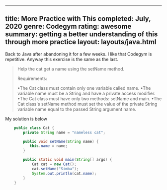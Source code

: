---
title: More Practice with This
completed: July, 2020
genre: Codegym
rating: awesome
summary: getting a better understanding of this through more practice
layout: layouts/java.html
----

Back to Java after abandoning it for a few weeks. I like that Codegym is repetitive. Anyway this exercise is the same as the last.

> Help the cat get a name using the setName method.
> 
> Requirements:
> 
> •The Cat class must contain only one variable called name.
> •The variable name must be a String and have a private access modifier.
> •The Cat class must have only two methods: setName and main.
> •The Cat class's setName method must set the value of the private String variable name equal to the passed String argument name.

My solution is below

```java
    public class Cat {
        private String name = "nameless cat";

        public void setName(String name) {
           this.name = name;
        }

        public static void main(String[] args) {
            Cat cat = new Cat();
            cat.setName("Simba");
            System.out.println(cat.name);
        }
    }
 ```   